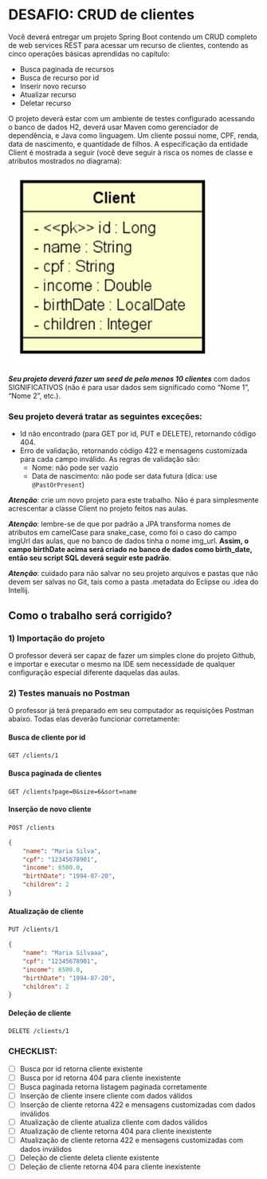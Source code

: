 # DESAFIO: CRUD de clientes

Você deverá entregar um projeto Spring Boot contendo um CRUD completo de web services REST para
acessar um recurso de clientes, contendo as cinco operações básicas aprendidas no capítulo:

- Busca paginada de recursos
- Busca de recurso por id
- Inserir novo recurso
- Atualizar recurso
- Deletar recurso

O projeto deverá estar com um ambiente de testes configurado acessando o banco de dados H2, deverá usar Maven como gerenciador de dependência, e Java como linguagem.
Um cliente possui nome, CPF, renda, data de nascimento, e quantidade de filhos. A especificação da
entidade Client é mostrada a seguir (você deve seguir à risca os nomes de classe e atributos mostrados no diagrama):

![Entidade Client](./img/uml.png)

***Seu projeto deverá fazer um seed de pelo menos 10 clientes*** com dados SIGNIFICATIVOS (não é para usar dados sem significado como “Nome 1”, “Nome 2”, etc.).

### Seu projeto deverá tratar as seguintes exceções:

- Id não encontrado (para GET por id, PUT e DELETE), retornando código 404.
- Erro de validação, retornando código 422 e mensagens customizada para cada campo inválido. As regras de validação são:
    - Nome: não pode ser vazio
    - Data de nascimento: não pode ser data futura (dica: use `@PastOrPresent`)


***Atenção***: crie um novo projeto para este trabalho. Não é para simplesmente acrescentar a classe Client no projeto feitos nas aulas.


***Atenção***: lembre-se de que por padrão a JPA transforma nomes de atributos em camelCase para snake_case, como foi o caso do campo imgUrl das aulas, que no banco de dados tinha o nome img_url. **Assim, o campo birthDate acima será criado no banco de dados como birth_date, então seu script SQL deverá seguir este padrão**.


***Atenção***: cuidado para não salvar no seu projeto arquivos e pastas que não devem ser salvas no Git, tais como a pasta .metadata do Eclipse ou .idea do Intellij.

## Como o trabalho será corrigido?

### 1) Importação do projeto

O professor deverá ser capaz de fazer um simples clone do projeto Github, e importar e executar o mesmo na IDE sem necessidade de qualquer configuração especial diferente daquelas das aulas.

### 2) Testes manuais no Postman

O professor já terá preparado em seu computador as requisições Postman abaixo. Todas elas deverão funcionar corretamente:

#### Busca de cliente por id

`GET /clients/1`

#### Busca paginada de clientes

`GET /clients?page=0&size=6&sort=name`

#### Inserção de novo cliente

`POST /clients`

```json
{
    "name": "Maria Silva",
    "cpf": "12345678901",
    "income": 6500.0,
    "birthDate": "1994-07-20",
    "children": 2
}
```

#### Atualização de cliente

`PUT /clients/1`

```json
{
    "name": "Maria Silvaaa",
    "cpf": "12345678901",
    "income": 6500.0,
    "birthDate": "1994-07-20",
    "children": 2
}
```

#### Deleção de cliente

`DELETE /clients/1`

### CHECKLIST:

- [ ] Busca por id retorna cliente existente
- [ ] Busca por id retorna 404 para cliente inexistente
- [ ] Busca paginada retorna listagem paginada corretamente
- [ ] Inserção de cliente insere cliente com dados válidos
- [ ] Inserção de cliente retorna 422 e mensagens customizadas com dados inválidos
- [ ] Atualização de cliente atualiza cliente com dados válidos
- [ ] Atualização de cliente retorna 404 para cliente inexistente
- [ ] Atualização de cliente retorna 422 e mensagens customizadas com dados inválidos
- [ ] Deleção de cliente deleta cliente existente
- [ ] Deleção de cliente retorna 404 para cliente inexistente